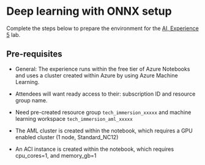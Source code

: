 # Deep learning with ONNX setup

Complete the steps below to prepare the environment for the [AI, Experience 5](../../../ai-exp5/README.md) lab.

## Pre-requisites

- General: The experience runs within the free tier of Azure Notebooks and uses a cluster created within Azure by using Azure Machine Learning.

- Attendees will want ready access to their: subscription ID and resource group name.
- Need pre-created resource group `tech_immersion_xxxxx` and machine learning workspace `tech_immersion_aml_xxxxx`
- The AML cluster is created within the notebook, which requires a GPU enabled cluster (1 node, Standard_NC12)
- An ACI instance is created within the notebook, which requires cpu_cores=1, and memory_gb=1

